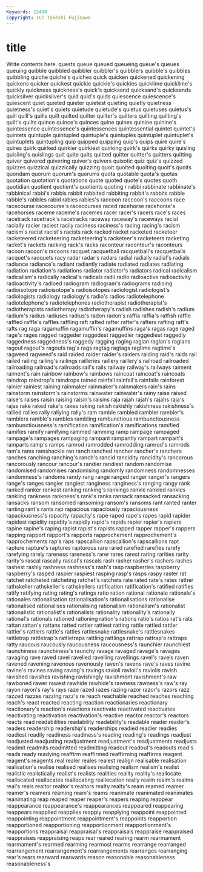 ```yaml
---
Keywords: 12498 
Copyright: (C) Takeshi Fujisawa
---
```


# title

Write contents here.
quests queue queued queueing
queue's queues queuing quibble quibbled quibbler quibbler's quibblers quibble's quibbles
quibbling quiche quiche's quiches quick quicken quickened quickening quickens quicker
quickest quickie quickie's quickies quicklime quicklime's quickly quickness quickness's quick's
quicksand quicksand's quicksands quicksilver quicksilver's quid quid's quids quiescence quiescence's
quiescent quiet quieted quieter quietest quieting quietly quietness quietness's quiet's
quiets quietude quietude's quietus quietuses quietus's quill quill's quills quilt
quilted quilter quilter's quilters quilting quilting's quilt's quilts quince quince's
quinces quine quines quinine quinine's quintessence quintessence's quintessences quintessential quintet
quintet's quintets quintuple quintupled quintuple's quintuples quintuplet quintuplet's quintuplets quintupling
quip quipped quipping quip's quips quire quire's quires quirk quirked
quirkier quirkiest quirking quirk's quirks quirky quisling quisling's quislings quit
quite quits quitted quitter quitter's quitters quitting quiver quivered quivering
quiver's quivers quixotic quiz quiz's quizzed quizzes quizzical quizzically quizzing
quoit quoited quoiting quoit's quoits quondam quorum quorum's quorums quota
quotable quota's quotas quotation quotation's quotations quote quoted quote's quotes
quoth quotidian quotient quotient's quotients quoting r rabbi rabbinate rabbinate's
rabbinical rabbi's rabbis rabbit rabbited rabbiting rabbit's rabbits rabble rabble's
rabbles rabid rabies rabies's raccoon raccoon's raccoons race racecourse racecourse's
racecourses raced racehorse racehorse's racehorses raceme raceme's racemes racer racer's
racers race's races racetrack racetrack's racetracks raceway raceway's raceways racial
racially racier raciest racily raciness raciness's racing racing's racism racism's
racist racist's racists rack racked racket racketed racketeer racketeered racketeering
racketeering's racketeer's racketeers racketing racket's rackets racking rack's racks raconteur
raconteur's raconteurs racoon racoon's racoons racquet racquetball racquetball's racquetballs racquet's
racquets racy radar radar's radars radial radially radial's radials radiance
radiance's radiant radiantly radiate radiated radiates radiating radiation radiation's radiations
radiator radiator's radiators radical radicalism radicalism's radically radical's radicals radii
radio radioactive radioactivity radioactivity's radioed radiogram radiogram's radiograms radioing radioisotope
radioisotope's radioisotopes radiologist radiologist's radiologists radiology radiology's radio's radios radiotelephone
radiotelephone's radiotelephones radiotherapist radiotherapist's radiotherapists radiotherapy radiotherapy's radish radishes radish's
radium radium's radius radiuses radius's radon radon's raffia raffia's raffish
raffle raffled raffle's raffles raffling raft rafted rafter rafter's rafters
rafting raft's rafts rag raga ragamuffin ragamuffin's ragamuffins raga's ragas
rage raged rage's rages ragged raggeder raggedest raggedier raggediest raggedly
raggedness raggedness's raggedy ragging raging raglan raglan's raglans ragout ragout's
ragouts rag's rags ragtag ragtags ragtime ragtime's ragweed ragweed's raid
raided raider raider's raiders raiding raid's raids rail railed railing
railing's railings railleries raillery raillery's railroad railroaded railroading railroad's railroads
rail's rails railway railway's railways raiment raiment's rain rainbow rainbow's
rainbows raincoat raincoat's raincoats raindrop raindrop's raindrops rained rainfall rainfall's
rainfalls rainforest rainier rainiest raining rainmaker rainmaker's rainmakers rain's rains
rainstorm rainstorm's rainstorms rainwater rainwater's rainy raise raised raise's raises
raisin raising raisin's raisins raja rajah rajah's rajahs raja's rajas
rake raked rake's rakes raking rakish rakishly rakishness rakishness's rallied
rallies rally rallying rally's ram ramble rambled rambler rambler's ramblers
ramble's rambles rambling rambunctious rambunctiousness rambunctiousness's ramification ramification's ramifications ramified
ramifies ramify ramifying rammed ramming ramp rampage rampaged rampage's rampages
rampaging rampant rampantly rampart rampart's ramparts ramp's ramps ramrod ramrodded
ramrodding ramrod's ramrods ram's rams ramshackle ran ranch ranched rancher
rancher's ranchers ranches ranching ranching's ranch's rancid rancidity rancidity's rancorous
rancorously rancour rancour's randier randiest random randomise randomised randomises randomising
randomly randomness randomnesses randomness's randoms randy rang range ranged ranger
ranger's rangers range's ranges rangier rangiest ranginess ranginess's ranging rangy
rank ranked ranker rankest ranking ranking's rankings rankle rankled rankles
rankling rankness rankness's rank's ranks ransack ransacked ransacking ransacks ransom
ransomed ransoming ransom's ransoms rant ranted ranter ranting rant's rants
rap rapacious rapaciously rapaciousness rapaciousness's rapacity rapacity's rape raped rape's
rapes rapid rapider rapidest rapidity rapidity's rapidly rapid's rapids rapier
rapier's rapiers rapine rapine's raping rapist rapist's rapists rapped rapper
rapper's rappers rapping rapport rapport's rapports rapprochement rapprochement's rapprochements rap's
raps rapscallion rapscallion's rapscallions rapt rapture rapture's raptures rapturous rare
rared rarefied rarefies rarefy rarefying rarely rareness rareness's rarer rares
rarest raring rarities rarity rarity's rascal rascally rascal's rascals rash
rasher rasher's rashers rashes rashest rashly rashness rashness's rash's rasp
raspberries raspberry raspberry's rasped raspier raspiest rasping rasp's rasps raspy
raster rat ratchet ratcheted ratcheting ratchet's ratchets rate rated rate's
rates rather rathskeller rathskeller's rathskellers ratification ratification's ratified ratifies ratify
ratifying rating rating's ratings ratio ration rational rationale rationale's rationales
rationalisation rationalisation's rationalisations rationalise rationalised rationalises rationalising rationalism rationalism's rationalist
rationalistic rationalist's rationalists rationality rationality's rationally rational's rationals rationed rationing
ration's rations ratio's ratios rat's rats rattan rattan's rattans ratted
rattier rattiest ratting rattle rattled rattler rattler's rattlers rattle's rattles
rattlesnake rattlesnake's rattlesnakes rattletrap rattletrap's rattletraps rattling rattlings rattrap rattrap's
rattraps ratty raucous raucously raucousness raucousness's raunchier raunchiest raunchiness raunchiness's
raunchy ravage ravaged ravage's ravages ravaging rave raved ravel ravelled
ravelling ravellings ravel's ravels raven ravened ravening ravenous ravenously raven's
ravens rave's raves ravine ravine's ravines raving raving's ravings ravioli
ravioli's raviolis ravish ravished ravishes ravishing ravishingly ravishment ravishment's raw
rawboned rawer rawest rawhide rawhide's rawness rawness's raw's ray rayon
rayon's ray's rays raze razed razes razing razor razor's razors
razz razzed razzes razzing razz's re reach reachable reached reaches
reaching reach's react reacted reacting reaction reactionaries reactionary reactionary's reaction's
reactions reactivate reactivated reactivates reactivating reactivation reactivation's reactive reactor reactor's
reactors reacts read readabilities readability readability's readable reader reader's readers
readership readership's readerships readied readier readies readiest readily readiness readiness's
reading reading's readings readjust readjusted readjusting readjustment readjustment's readjustments readjusts
readmit readmits readmitted readmitting readout readout's readouts read's reads ready
readying reaffirm reaffirmed reaffirming reaffirms reagent reagent's reagents real realer
reales realest realign realisable realisation realisation's realise realised realises realising
realism realism's realist realistic realistically realist's realists realities reality reality's
reallocate reallocated reallocates reallocating reallocation really realm realm's realms real's
reals realtor realtor's realtors realty realty's ream reamed reamer reamer's
reamers reaming ream's reams reanimate reanimated reanimates reanimating reap reaped
reaper reaper's reapers reaping reappear reappearance reappearance's reappearances reappeared reappearing
reappears reapplied reapplies reapply reapplying reappoint reappointed reappointing reappointment reappointment's
reappoints reapportion reapportioned reapportioning reapportionment reapportionment's reapportions reappraisal reappraisal's reappraisals
reappraise reappraised reappraises reappraising reaps rear reared rearing rearm rearmament
rearmament's rearmed rearming rearmost rearms rearrange rearranged rearrangement rearrangement's rearrangements
rearranges rearranging rear's rears rearward rearwards reason reasonable reasonableness reasonableness's

